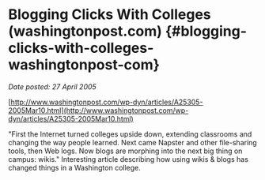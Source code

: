 # Blogging Clicks With Colleges (washingtonpost.com) {#blogging-clicks-with-colleges-washingtonpost-com}

_Date posted: 27 April 2005_

[http://www.washingtonpost.com/wp-dyn/articles/A25305-2005Mar10.html](http://www.washingtonpost.com/wp-dyn/articles/A25305-2005Mar10.html)

"First the Internet turned colleges upside down, extending classrooms and changing the way people learned. Next came Napster and other file-sharing tools, then Web logs. Now blogs are morphing into the next big thing on campus: wikis." Interesting article describing how using wikis & blogs has changed things in a Washington college.